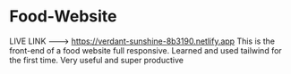 # Food-Website
LIVE LINK ---> https://verdant-sunshine-8b3190.netlify.app
This is the front-end of a food website full responsive. Learned and used tailwind for the first time. Very useful and super productive
